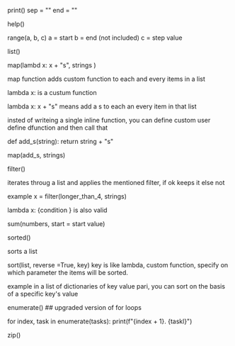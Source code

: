 print()
sep = ""
end = ""

help()


range(a, b, c)
a = start
b = end (not included)
c = step value

list()



map(lambd x: x + "s", strings )

map function adds custom function to each and every items in a list

lambda x: is a custum function

lambda x: x + "s" means add a s to each an every item in that list

insted of writeing a single inline function, you can define custom
user define dfunction and then call that

def add_s(string):
    return string + "s"

map(add_s, strings)


filter()

iterates throug a list and applies the mentioned filter, if ok
keeps it else not

example 
x = filter(longer_than_4, strings) 

lambda x: {condition } is also valid

sum(numbers, start = start value)

sorted()

sorts a list

sort(list, reverse =True, key)
key is like lambda, custom function, specify on which parameter the items will be sorted.

example in a list of dictionaries of key value pari, you can sort on the basis of a specific key's value


enumerate() ## upgraded version of for loops

for index, task in enumerate(tasks):
    print(f"{index + 1}. {taskl}")


zip()